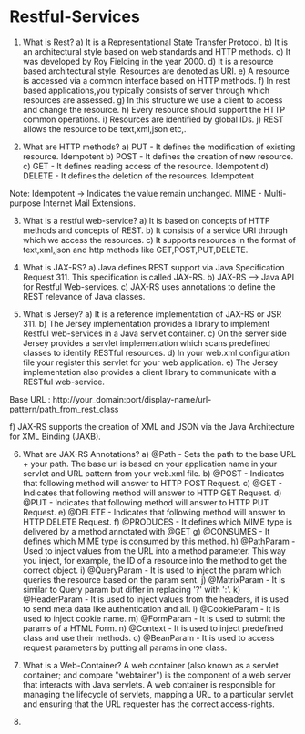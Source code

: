 # Restful-Services

1. What is Rest?
a) It is a Representational State Transfer Protocol.
b) It is an architectural style based on web standards and HTTP methods.
c) It was developed by Roy Fielding in the year 2000.
d) It is a resource based architectural style. Resources are denoted as URI.
e) A resource is accessed via a common interface based on HTTP methods.
f) In rest based applications,you typically consists of server through which resources are assessed.
g) In this structure we use a client to access and change the resource.
h) Every resource should support the HTTP common operations.
i) Resources are identified by global IDs.
j) REST allows the resource to be text,xml,json etc,.

2. What are HTTP methods?
a) PUT - It defines the modification of existing resource. Idempotent
b) POST - It defines the creation of new resource.
c) GET - It defines reading access of the resource. Idempotent
d) DELETE - It defines the deletion of the resources. Idempotent

Note: Idempotent -> Indicates the value remain unchanged.
      MIME - Multi-purpose Internet Mail Extensions.

3. What is a restful web-service?
a) It is based on concepts of HTTP methods and concepts of REST. 
b) It consists of a service URI through which we access the resources. 
c) It supports resources in the format of text,xml,json and http methods like GET,POST,PUT,DELETE.

4. What is JAX-RS?
a) Java defines REST support via Java Specification Request 311. This specification is called JAX-RS.
b) JAX-RS --> Java API for Restful Web-services.
c)  JAX-RS uses annotations to define the REST relevance of Java classes.

5. What is Jersey?
a) It is a reference implementation of JAX-RS or JSR 311.
b) The Jersey implementation provides a library to implement Restful web-services in a Java servlet container.
c) On the server side Jersey provides a servlet implementation which scans predefined classes to identify RESTful resources.
d) In your web.xml configuration file your register this servlet for your web application.
e) The Jersey implementation also provides a client library to communicate with a RESTful web-service.

Base URL : http://your_domain:port/display-name/url-pattern/path_from_rest_class

f) JAX-RS supports the creation of XML and JSON via the Java Architecture for XML Binding (JAXB).

6. What are JAX-RS Annotations?
a) @Path - Sets the path to the base URL + your path. The base url is based on your application name in your servlet and URL pattern from your web.xml file.
b) @POST - Indicates that following method will answer to HTTP POST Request.
c) @GET - Indicates that following method will answer to HTTP GET Request.
d) @PUT - Indicates that following method will answer to HTTP PUT Request.
e) @DELETE - Indicates that following method will answer to HTTP DELETE Request.
f) @PRODUCES - It defines which MIME type is delivered by a method annotated with @GET
g) @CONSUMES - It defines which MIME type is consumed by this method.
h) @PathParam - Used to inject values from the URL into a method parameter. This way you inject, for example, the ID of a resource into the method to get the correct object.
i) @QueryParam - It is used to inject the param which queries the resource based on the param sent.
j) @MatrixParam - It is similar to Query param but differ in replacing '?' with ':'.
k) @HeaderParam - It is used to inject values from the headers, it is used to send meta data like authentication and all.
l) @CookieParam - It is used to inject cookie name.
m) @FormParam - It is used to submit the params of a HTML Form.
n) @Context - It is used to inject predefined class and use their methods.
o) @BeanParam - It is used to access request parameters by putting all params in one class.


7. What is a Web-Container?
A web container (also known as a servlet container; and compare "webtainer") is the component of a web server that interacts with Java servlets. 
A web container is responsible for managing the lifecycle of servlets, mapping a URL to a particular servlet and ensuring that the URL requester has the correct access-rights.

8. 